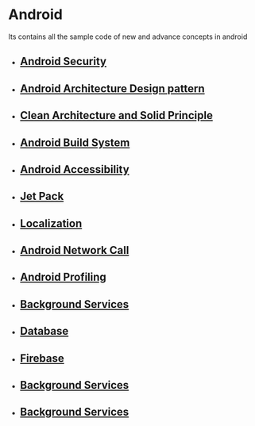 # Android
Its contains all the sample code of new and advance concepts in android
  
- ## [Android Security](https://github.com/sibaprasad12/Android/blob/main/readMe/AndroidSecurity.md)  
- ## [Android Architecture Design pattern](https://github.com/sibaprasad12/Android/blob/main/readMe/Architecture_designPattern.md)  
- ## [Clean Architecture and Solid Principle](https://github.com/sibaprasad12/Android/blob/main/readMe/PRINCIPLES.md)  
- ## [Android Build System](https://github.com/sibaprasad12/Android/blob/main/readMe/androidBuildSystem.md)  
- ## [Android Accessibility](https://github.com/sibaprasad12/Android/blob/main/readMe/AndroidAccessibility.md)  
- ## [Jet Pack](https://github.com/spdobest/AndroidWorld/blob/Android_JetPack/README.md)  
- ## [Localization](https://github.com/spdobest/AndroidWorld/blob/Localization/README.md)  
- ## [Android Network Call](https://github.com/spdobest/AndroidWorld/blob/NetworkCalls/README.md)  
- ## [Android Profiling](https://github.com/spdobest/AndroidWorld/blob/AndroidProfiling/README.md)   
- ## [Background Services](https://github.com/sibaprasad12/Android/blob/main/readMe/AndroidServices.md)
- ## [Database](https://github.com/sibaprasad12/Android/blob/main/readMe/Database.md)
- ## [Firebase](https://github.com/spdobest/AndroidWorld/blob/Firebase/README.md)
- ## [Background Services](https://github.com/spdobest/AndroidWorld/blob/BackgroundServices/README.md)
- ## [Background Services](https://github.com/spdobest/AndroidWorld/blob/BackgroundServices/README.md)



